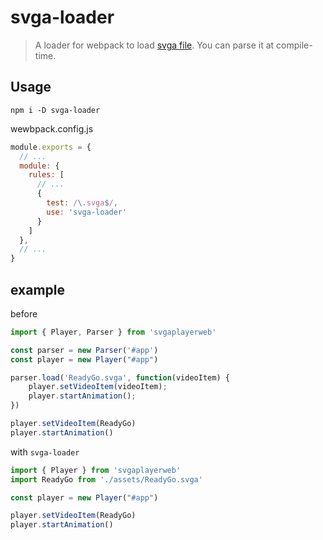# svga-loader

> A loader for webpack to load [svga file](https://github.com/svga/SVGAPlayer-Web). You can parse it at compile-time.

## Usage

```
npm i -D svga-loader
```

wewbpack.config.js

```javascript
module.exports = {
  // ...
  module: {
    rules: [
      // ...
      {
        test: /\.svga$/,
        use: 'svga-loader'
      }
    ]
  },
  // ...
}
```



## example

before

```javascript
import { Player, Parser } from 'svgaplayerweb'

const parser = new Parser('#app')
const player = new Player("#app")

parser.load('ReadyGo.svga', function(videoItem) {
    player.setVideoItem(videoItem);
    player.startAnimation();
})

player.setVideoItem(ReadyGo)
player.startAnimation()
```

with `svga-loader`

```javascript
import { Player } from 'svgaplayerweb'
import ReadyGo from './assets/ReadyGo.svga'

const player = new Player("#app")

player.setVideoItem(ReadyGo)
player.startAnimation()
```
